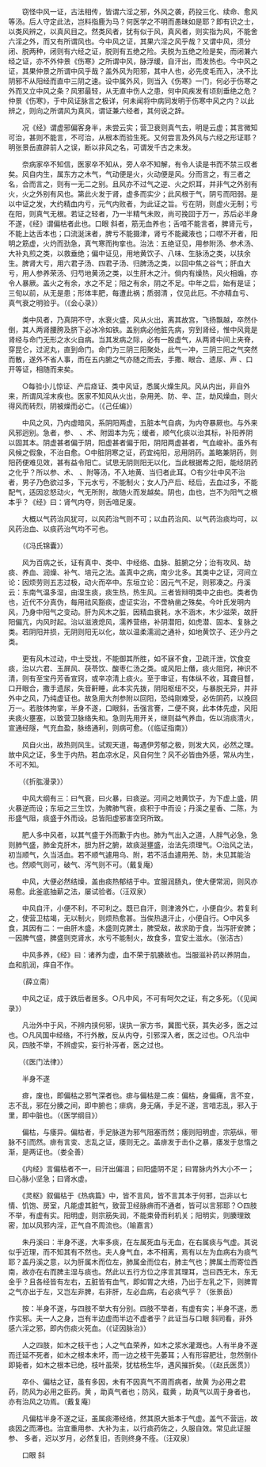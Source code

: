 <!-- { "loadSidebar": true } -->
　　窃怪中风一证，古法相传，皆谓六淫之邪，外风之袭，药投三化、续命、愈风等汤。后人守定此法，岂料指鹿为马？何医学之不明而愚昧如是耶？即有识之士，以类风辨之，以真风目之。然类风者，犹有似于风，真风者，则实指为风，不能舍六淫之外，而又有所谓风也。今中风之证，其果六淫之风乎哉？又谓中风，须分闭、脱两种，闭则有六经之证，脱则有五绝之险。夫脱为五绝之险是矣，而闭兼六经之证，亦不外仲景《伤寒》之所谓中风，脉浮缓，自汗出，而发热也。今中风之证，其果仲景之所谓中风乎哉？盖外风为阳邪，其中人也，必先皮毛而入，决不比阴邪不从阳经而直中三阴之速。设中属外风，则当入《伤寒》一门，何必于伤寒之外而又立中风之条？风邪最轻，从无直中伤人之患，何中风疾发有顷刻垂绝之危？仲景《伤寒》，于中风证脉言之极详，何未闻将中病同发明于伤寒中风之内？以此辨之，则向之所谓风为真风，谓证兼六经者，其何说之辞。

　　况《经》谓虚邪偏客身半，未尝云实；营卫衰则真气去，明是云虚；其言微知可治，甚则不能言，不可治，从根本而验生死。又何尝言及外风与六经之形证耶？明张景岳直辟前人之误，断以非风之名，可谓发千古之未发。

　　奈病家卒不知信，医家卒不知从，旁人卒不知解，有令人读是书而不禁三叹者矣。风自内生，属东方之木气，气动便是火，火动便是风。分而言之，有三者之名，合而言之，则有一无二之别。且风亦不过气之逆、火之炽耳，并非气之外别有火，火之外别有风也。第此火发于肾，虚多而实少；此风根于气，阴亏而阳弱。是以中证之发，大约精血内亏，元气内败者，为此证之旨。亏在阴，则虚火无制；亏在阳，则真气无根。若证之轻者，乃一半精气未败，尚可挽回于万一，苏后必半身不遂，《经》谓偏枯者此也。口眼 斜者，筋无血养也；舌喑不能言者，脾肾元亏，不能上达舌本也；口流涎沫者，脾亏不能摄津，肾亏不能藏液也；口噤不开者，阳明之筋虚，火灼而劲急，真气寒而拘挛也。治法：五绝证见，用参附汤、参术汤、大补丸煎之类，以救垂绝；偏中证见，用地黄饮子、八味、生脉汤之类，以扶余生。脾肾大亏，用六君子汤、四君子汤、归脾汤之类，以回中焦之谷气；肝血大亏，用人参养荣汤、归芍地黄汤之类，以生肝木之汁。倘内有燥热，风火相煽，亦令人暴厥。盖火之有余，水之不足；阳之有余，阴之不足。中年之后，始有是证；三旬以前，从无是患；形体丰肥，每遭此祸；质弱清 ，仅见此厄。不亦精血亏、真气衰之明验乎。（《会心录》）

　　类中风者，乃真阴不守，水衰火盛，风从火出，离其故宫，飞扬飘越，卒然仆倒，其人两肾腰胯及脐下必冰冷如铁。盖别病必他脏先病，穷到肾经，惟中风竟是肾经与命门无形之水火自病。当其发病之际，必有一股虚气，从两肾中间上夹脊，穿昆仑，过泥丸，直到命门。命门为三阴三阳聚处，此气一冲，三阴三阳之气突然而散，遂外不省人事，而在五内腑之气亦随之而去，手撒、眼合、遗尿、声 、口开等证，相随而来矣。

　　○每验小儿惊证、产后痉证、类中风证，悉属火燥生风。风从内出，非自外来，所谓风淫末疾也。医家不知风从火出，杂用羌、防、辛、芷，劫风燥血，则火得风而转烈，阴被燥而必亡。（《己任编》）

　　中风之风，乃内虚暗风，系阴阳两虚，五脏本气自病，为内夺暴厥也。与外来风邪迥别。急者，参、 、术、附固本为先；缓者，顺气化痰以治其标，补阳养阴以固其本。阴虚甚者偏于阴，阳虚甚者偏于阳，阴阳两虚甚者，气血峻补。虽外有风候之假象，不治自愈。○中脏阴寒之证，药宜纯阳，忌用阴药。盖略兼阴药，则阳药便难见效，甚有益令阳亡。试思无阴则阳无以化，当此根据希之阳，能经阴药之化乎？所以参、术、 、附等汤，不入地黄、当归者此耳。○有少壮中风不治者，男子乃色欲过多，下元水亏，不能制火；女人乃产后、经后，去血过多，不能配气，适因忿怒动火，气无所附，故随火而发越矣。阴也，血也，岂不为阳气之根本乎？《经》曰：肾气内夺，则舌喑足废。

　　大概以气药治风犹可，以风药治气则不可；以血药治风、以气药治痰均可，以风药治血、以痰药治气均不可也。

　　（《冯氏锦囊》）

　　风为百病之长，证有真中、类中、中经络、血脉、脏腑之分；治有攻风、劫痰、养血、润燥、补气、培元之法。盖真中之病，南少北多。其类中之证，河间立论：因烦劳则五志过极，动火而卒中。东垣立论：因元气不足，则邪凑之。丹溪云：东南气温多湿，由湿生痰，痰生热，热生风。三者皆辩明类中之由也。类者伪也，近代不分真伪，每用祛风豁痰，虚证实治，不啻枘凿之殊矣。今叶氏发明内风，乃身中阳气之变动。肝为风木之脏，因精血衰耗，水不涵木，木少滋荣，故肝阳偏亢，内风时起。治以滋液熄风，濡养营络，补阴潜阳，如虎潜、固本、复脉之类。若阴阳并损，无阴则阳无以化，故以温柔濡润之通补，如地黄饮子、还少丹之类。

　　更有风木过动，中土受戕，不能御其所胜，如不寐不食，卫疏汗泄，饮食变痰，治以六君、玉屏风、茯苓饮、酸枣仁汤之类。或风阳上僭，痰火阻窍，神识不清，则有至宝丹芳香宣窍，或辛凉清上痰火。至于审证，有体纵不收，耳聋目瞀，口开眼合，撒手遗尿，失音鼾睡，此本实先拨，阴阳枢纽不交，与暴脱无异，并非外中之风，乃纯虚证也。故急用大剂参附以回阳，恐纯刚难受，必佐阴药，以挽回万一。若肢体拘挛，半身不遂，口眼斜，舌强言謇，二便不爽，此本体先虚，风阳夹痰火壅塞，以致营卫脉络失和。急则先用开关，继则益气养血，佐以消痰清火，宣通经隧，气充血盈，脉络通利，则病可愈。（《临证指南》）

　　风自火出，故热则风生。试观天道，每遇伊芳郁之极，则发大风，必然之理。故中风之证，多生于内热。若血凉水足，风自何生？风不必皆由外感，常从内生，不可不知。

　　（《折肱漫录》）

　　中风大纲有三：曰气衰，曰火暴，曰痰逆。河间之地黄饮子，为下虚上盛，阴火暴逆而设；东垣之三生饮，为脾肺气衰，痰积于中而设；丹溪之星香、二陈，为形盛气阻，痰盛于外而设。总皆阳虚邪害空窍所致。

　　肥人多中风者，以其气盛于外而歉于内也。肺为气出入之道，人胖气必急，急则肺气盛，肺金克肝木，胆为肝之腑，故痰涎壅盛，治法先须理气。○治风之法，初当顺气，久当活血。若不顺气遽用乌、附，若不活血遽用羌、防，未见其能治也。然顺气则可，破气、泻气则不可。（戴复庵）

　　中风，大便必然结燥，盖由痰热郁结于中。宜服润肠丸，使大便常润，则风亦易愈。此釜底抽薪之法，屡试验者。（汪双泉）

　　中风自汗，小便不利，不可利之。既已自汗，则津液外亡，小便自少。若复利之，使营卫枯竭，无以制火，则烦热愈甚。当俟热退汗止，小便自行。○中风多食，其因有二：一由肝木盛，木盛则克脾土，脾受敌，故求助于食，当泻肝安脾；一因脾气盛，脾盛则克肾水，水亏不能制火，故食多，宜安土滋水。（张洁古）

　　中风多养，《经》曰：诸养为虚，血不荣于肌腠故也。当服滋补药以养阴血，血和肌润，痒自不作。

　　（薛立斋）

　　中风之证，成于跌后者居多。○凡中风，不可有呵欠之证，有之多死。（《见闻录》）

　　凡治外中于风，不辨内挟何邪，误执一家方书，冀图弋获，其失必多，医之过也。○凡风国中经络，不行外散，反从内夺，引邪深入者，医之过也。○凡治中风，四肢不举，不辨虚实，妄行补泻者，医之过也。

　　（《医门法律》）

　　半身不遂

　　痱，废也，即偏枯之邪气深者也。痱与偏枯是二疾：偏枯，身偏痛，言不变，志不乱，邪在分腠之间，即中腑也；痱病，身无痛，手足不遂，言喑志乱，邪入于里，即中脏也。（《医学纲目》）

　　偏枯，与痿异。偏枯者，手足脉道为邪气阻塞而然；痿则阳明虚，宗筋纵，带脉不引而然。痱有言变、志乱之证，痿则无之。盖痱发于击仆之暴，痿发于怠惰之渐，是两证也。（娄全善）

　　《内经》言偏枯者不一，曰汗出偏沮；曰阳盛阴不足；曰胃脉内外大小不一；曰心脉小坚急；曰肾水虚。

　　《灵枢》叙偏枯于《热病篇》中，皆不言风，皆不言其本于何邪，岂非以七情、饥饱、房室，凡能虚其脏气，致营卫经脉痹而不通者，皆可以言邪耶？○四肢不举，有虚有实。阳明虚，则宗筋失润，不能束骨而利机关；阳明实，则腠理致密，加以风邪内淫，正气自不周流也。（喻嘉言）

　　朱丹溪曰：半身不遂，大率多痰，在左属死血与无血，在右属痰与气虚。其说似乎近理，而不知其有不然也。夫人身气血，本不相离，焉有以左为血病右为痰气耶？盖丹溪之意，以为肝属木而位左，肺属金而位右，肺主气也；脾属土而寄位西南，故亦在右而脾主湿与痰也。然此以五行方位之序言其理耳，岂曰西无木，东无金乎？且各经皆有左右，五脏皆有血气，即如胃之大络，乃出于左乳之下，则脾胃之气亦出于左，又岂左非脾，右非肝，左必血病，右必痰气乎？（张景岳）

　　按：半身不遂，与四肢不举大有分别。四肢不举者，有虚有实；半身不遂，悉作实邪。夫一人之身，岂有半边虚而半边不虚者乎？此证当与口眼 斜同看，非外感六淫之邪，即内伤痰火死血。（《证因脉治》）

　　人之四肢，如木之枝干也；人之气血荣养，如木之浆水灌溉也。人有半身不遂而迁延不死者，如木之根本未坏，而一边之枝干先萎耳；人有形容肥壮，忽然倒仆即毙者，如木之根本已绝，枝叶虽荣，犹枯杨生华，遇风摧折矣。（《赵氏医贯》）

　　卒仆、偏枯之证，虽有多因，未有不因真气不周而病者，故黄 为必用之君药，防风为必用之臣药。黄 ，助真气者也；防风，载黄 ，助真气以周于身者也，亦有治风之功焉。（戴复庵）

　　凡偏枯半身不遂之证，虽属痰滞经络，然其原大抵本于气虚。盖气不营运，故痰因之而滞也。治宜重用参、大补为主，以行痰药佐之，久服自效。常见此证服参、 多者，迟以岁月，必然复旧，否则终身不痊。（汪双泉）

　　口眼 斜

